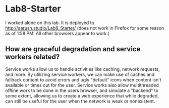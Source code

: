 # Lab8-Starter
I worked alone on this lab. It is deployed to http://aarush.studio/Lab8_Starter/ (does not work in Firefox for some reason as of 1:58 PM. All other browsers appear to work.)
## How are graceful degradation and service workers related?

Service works allow us to handle activities like caching, network requests, and more. By utilizing service workers, we can make use of caches and fallback content to avoid errors and ugly "default" icons when content isn't available or times out for the user. Service works also allow multithreaded offline work to be done in the users browser, and simulate a "backend" to some extent, allowing us to create a web experience that while degraded, can still be useful for the user when the network is weak or nonexistent. 